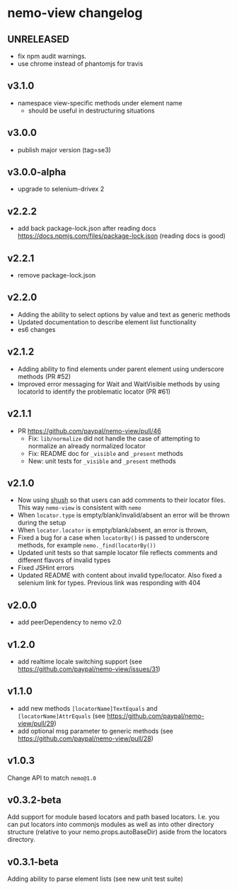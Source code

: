 # nemo-view changelog

## UNRELEASED

* fix npm audit warnings.
* use chrome instead of phantomjs for travis

## v3.1.0

* namespace view-specific methods under element name
  * should be useful in destructuring situations

## v3.0.0

* publish major version (tag=se3)

## v3.0.0-alpha

* upgrade to selenium-drivex 2

## v2.2.2

* add back package-lock.json after reading docs https://docs.npmjs.com/files/package-lock.json (reading docs is good)

## v2.2.1

* remove package-lock.json

## v2.2.0

* Adding the ability to select options by value and text as generic methods
* Updated documentation to describe element list functionality
* es6 changes

## v2.1.2

* Adding ability to find elements under parent element using underscore methods (PR #52)
* Improved error messaging for Wait and WaitVisible methods by using locatorId to identify the problematic locator (PR #61)

## v2.1.1

- PR https://github.com/paypal/nemo-view/pull/46
  - Fix: `lib/normalize` did not handle the case of attempting to normalize an already normalized locator
  - Fix: README doc for `_visible` and `_present` methods
  - New: unit tests for `_visible` and `_present` methods

## v2.1.0

* Now using [shush](https://github.com/krakenjs/shush) so that users can add comments to their locator files. This way `nemo-view` is consistent with `nemo`
* When `locator.type` is empty/blank/invalid/absent an error will be thrown during the setup
* When `locator.locator` is empty/blank/absent, an error is thrown,
* Fixed a bug for a case when `locatorBy()` is passed to underscore methods, for example  `nemo._find(locatorBy())`
* Updated unit tests so that sample locator file reflects comments and different flavors of invalid types
* Fixed JSHint errors
* Updated README with content about invalid type/locator. Also fixed a selenium link for types. Previous link was responding with 404

## v2.0.0

* add peerDependency to nemo v2.0

## v1.2.0

* add realtime locale switching support (see https://github.com/paypal/nemo-view/issues/31)

## v1.1.0

* add new methods `[locatorName]TextEquals` and `[locatorName]AttrEquals` (see https://github.com/paypal/nemo-view/pull/29)
* add optional msg parameter to generic methods (see https://github.com/paypal/nemo-view/pull/28)

## v1.0.3

Change API to match `nemo@1.0`

## v0.3.2-beta

Add support for module based locators and path based locators. I.e. you can put locators into commonjs modules as well as into other directory structure
(relative to your nemo.props.autoBaseDir) aside from the locators directory.

## v0.3.1-beta

Adding ability to parse element lists (see new unit test suite)

